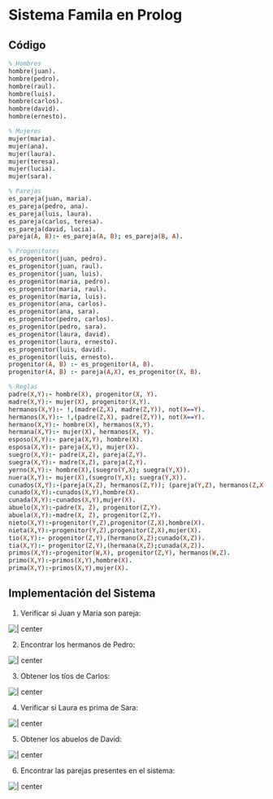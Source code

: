 # Sistema Famila en Prolog

## Código

```prolog
% Hombres
hombre(juan).
hombre(pedro).
hombre(raul).
hombre(luis).
hombre(carlos).
hombre(david).
hombre(ernesto).

% Mujeres
mujer(maria).
mujer(ana).
mujer(laura).
mujer(teresa).
mujer(lucia).
mujer(sara).

% Parejas
es_pareja(juan, maria).
es_pareja(pedro, ana).
es_pareja(luis, laura).
es_pareja(carlos, teresa).
es_pareja(david, lucia).
pareja(A, B):- es_pareja(A, B); es_pareja(B, A).

% Progenitores
es_progenitor(juan, pedro).
es_progenitor(juan, raul).
es_progenitor(juan, luis).
es_progenitor(maria, pedro).
es_progenitor(maria, raul).
es_progenitor(maria, luis).
es_progenitor(ana, carlos).
es_progenitor(ana, sara).
es_progenitor(pedro, carlos).
es_progenitor(pedro, sara).
es_progenitor(laura, david).
es_progenitor(laura, ernesto).
es_progenitor(luis, david).
es_progenitor(luis, ernesto).
progenitor(A, B) :- es_progenitor(A, B).
progenitor(A, B) :- pareja(A,X), es_progenitor(X, B).

% Reglas
padre(X,Y):- hombre(X), progenitor(X, Y).
madre(X,Y):- mujer(X), progenitor(X,Y).
hermanos(X,Y):- !,(madre(Z,X), madre(Z,Y)), not(X==Y).
hermanos(X,Y):- !,(padre(Z,X), padre(Z,Y)), not(X==Y).
hermano(X,Y):- hombre(X), hermanos(X,Y).
hermana(X,Y):- mujer(X), hermanos(X, Y).
esposo(X,Y):- pareja(X,Y), hombre(X).
esposa(X,Y):- pareja(X,Y), mujer(X).
suegro(X,Y):- padre(X,Z), pareja(Z,Y).
suegra(X,Y):- madre(X,Z), pareja(Z,Y).
yerno(X,Y):- hombre(X),(suegro(Y,X); suegra(Y,X)).
nuera(X,Y):- mujer(X),(suegro(Y,X); suegra(Y,X)).
cunados(X,Y):-(pareja(X,Z), hermanos(Z,Y)); (pareja(Y,Z), hermanos(Z,X)).
cunado(X,Y):-cunados(X,Y),hombre(X).
cunada(X,Y):-cunados(X,Y),mujer(X).
abuelo(X,Y):-padre(X, Z), progenitor(Z,Y).
abuela(X,Y):-madre(X, Z), progenitor(Z,Y).
nieto(X,Y):-progenitor(Y,Z),progenitor(Z,X),hombre(X).
nieta(X,Y):-progenitor(Y,Z),progenitor(Z,X),mujer(X).
tio(X,Y):- progenitor(Z,Y),(hermano(X,Z);cunado(X,Z)).
tia(X,Y):- progenitor(Z,Y),(hermana(X,Z);cunada(X,Z)).
primos(X,Y):-progenitor(W,X), progenitor(Z,Y), hermanos(W,Z).
primo(X,Y):-primos(X,Y),hombre(X).
prima(X,Y):-primos(X,Y),mujer(X).
```

## Implementación del Sistema

1. Verificar si Juan y María son pareja:

![ | center ](img/1-familia.jpeg)

2. Encontrar los hermanos de Pedro:

![ | center ](img/2-familia.jpeg)

3. Obtener los tíos de Carlos:

![ | center ](img/3-familia.jpeg)

4. Verificar si Laura es prima de Sara:

![ | center ](img/4-familia.jpeg)

5. Obtener los abuelos de David:

![ | center ](img/5-familia.jpeg)

6. Encontrar las parejas presentes en el sistema:

![ | center ](img/6-familia.jpeg)

